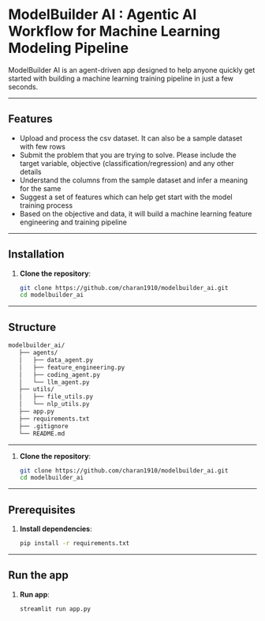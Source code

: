 # ModelBuilder AI : Agentic AI Workflow for Machine Learning Modeling Pipeline

ModelBuilder AI is an agent-driven app designed to help anyone quickly get started with building a machine learning training pipeline in just a few seconds.

---

## Features

- Upload and process the csv dataset. It can also be a sample dataset with few rows
- Submit the problem that you are trying to solve. Please include the target variable, objective (classification/regression) and any other details
- Understand the columns from the sample dataset and infer a meaning for the same
- Suggest a set of features which can help get start with the model training process
- Based on the objective and data, it will build a machine learning feature engineering and training pipeline

---

## Installation

1. **Clone the repository**:
   ```bash
   git clone https://github.com/charan1910/modelbuilder_ai.git
   cd modelbuilder_ai
   ```
---

## Structure
   ```bash
   modelbuilder_ai/
      ├── agents/
      │   ├── data_agent.py
      │   ├── feature_engineering.py
      │   ├── coding_agent.py
      │   └── llm_agent.py         
      ├── utils/
      │   ├── file_utils.py
      │   └── nlp_utils.py
      ├── app.py
      ├── requirements.txt
      ├── .gitignore
      └── README.md
   ```
---

1. **Clone the repository**:
   ```bash
   git clone https://github.com/charan1910/modelbuilder_ai.git
   cd modelbuilder_ai
   ```
---

## Prerequisites

1. **Install dependencies**:
   ```bash
   pip install -r requirements.txt
   ```
---

## Run the app

1. **Run app**:
   ```bash
   streamlit run app.py
   ```
